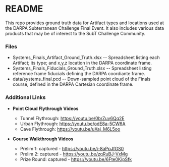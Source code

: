 # README #

This repo provides ground truth data for Artifact types and locations used at the DARPA Subterranean Challenge Final Event. It also includes various data products that may be of interest to the SubT Challenge Community.

### Files ###

* Systems_Finals_Artifact_Ground_Truth.xlsx -- Spreadsheet listing each Artifact; its type; and x,y,z location in the DARPA coordinate frame.
* Systems_Finals_Fiducials_Ground_Truth.xlsx -- Spreadsheet listing reference frame fiducials defining the DARPA coordiante frame.
* data/systems_final.pcd -- Down-sampled point cloud of the Finals course, defined in the DARPA Cartesian coordinate frame.

### Additional Links ###

* **Point Cloud Flythrough Videos**
  * Tunnel Flythrough: https://youtu.be/0brZuy6Qq2E
  * Urban Flythrough: https://youtu.be/odE8a-5CW6A
  * Cave Flythrough: https://youtu.be/uXaj_M6L5oo

* **Course Walkthrough Videos**
  * Prelim 1: captured - https://youtu.be/i-8aPpJfGS0
  * Prelim 2: captured - https://youtu.be/zqRuBJ-VxMg
  * Prize Round: captured - https://youtu.be/6Fte0KipSfk 


